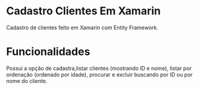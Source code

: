 # Cadastro Clientes Em Xamarin

Cadastro de clientes feito em Xamarin com Entity Framework.

# Funcionalidades

Possui a opção de cadastra,listar clientes (mostrando ID e nome), listar por ordenação (ordenado por idade), procurar e excluir buscando por ID ou por nome do cliente.
